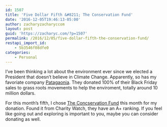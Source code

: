 ```yaml
---
id: 1507
title: 'Five Dollar Fifth &#8211; The Conservation Fund'
date: '2016-12-05T19:46:13-05:00'
author: zacharyzacharyccom
layout: post
guid: 'https://zacharyc.com/?p=1507'
permalink: /2016/12/05/five-dollar-fifth-the-conservation-fund/
restapi_import_id:
    - 5b3546f08dfe0
categories:
    - Personal
---
```


I’ve been thinking a lot about the environment ever since we elected a President that doesn’t believe in Climate Change. Apparently, so has my favoriate company [Patagaonia](http://www.patagonia.com). They donated 100% of their Black Friday sales to grass roots movements to help the enviroment, totally around 10 million dollars.

For this month’s fifth, I chose [The Concservation Fund](http://www.conservationfund.org) this month for my donation. Found it from Charity Watch, they have an A+ ranking. If you feel like going out and exploring is important to you, maybe you can consider donating as well.